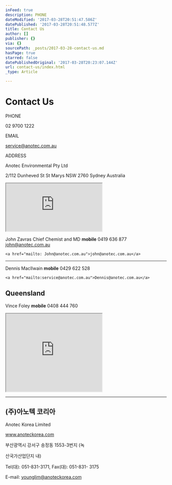 ```yaml
---
inFeed: true
description: PHONE
dateModified: '2017-03-28T20:51:47.586Z'
datePublished: '2017-03-28T20:51:48.577Z'
title: Contact Us
author: []
publisher: {}
via: {}
sourcePath: _posts/2017-03-28-contact-us.md
hasPage: true
starred: false
datePublishedOriginal: '2017-03-28T20:23:07.144Z'
url: contact-us/index.html
_type: Article

---
```

# **Contact Us**

PHONE

02 9700 1222

EMAIL

service@anotec.com.au

ADDRESS

Anotec Environmental Pty Ltd

2/112 Dunheved St St Marys NSW 2760 Sydney Australia

<iframe src="https://the-grid.github.io/ed-location/?latitude=-33.745523&amp;longitude=150.77213&amp;zoom=16&amp;address=112%20Dunheved%20Circuit%2C%20St%20Marys%2C%20New%20South%20Wales%202760%2C%20Australia" style=""></iframe>

John Zavras Chief Chemist and MD **mobile** 0419 636 877 john@anotec.com.au

    <a href="mailto: John@anotec.com.au">john@anotec.com.au</a>

---

Dennis MacIlwain **mobile** 0429 622 528

    <a href="mailto:service@anotec.com.au">Dennis@anotec.com.au</a>

## Queensland

Vince Foley **mobile** 0408 444 760

<iframe src="https://the-grid.github.io/ed-userhtml/?g=eJyzSVTIKEpNs1XKTczMKcm3Kk4tKstMTnVIzMsvSU3WS87P1UssVbIrS8vPSa10KE8sSS1Ky8mHSdjoJ9oBACi0GBU" height="244" style=""></iframe>

---

## (주)아노텍 코리아

Anotec Korea Limited

www.anoteckorea.com

부산광역시 강서구 송정동 1553-3번지 (녹

산국가산업단지 내)

Tel(대): 051-831-3171, Fax(대): 051-831- 3175

E-mail: younglim@anoteckorea.com
